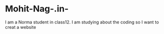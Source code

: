# Mohit-Nag-.in-
I am a Norma student in class12. I am studying about the coding so   I want to creat  a website 
